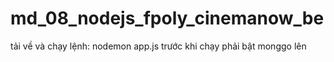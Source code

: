 # md_08_nodejs_fpoly_cinemanow_be

tải về và chạy lệnh: nodemon app.js
trước khi chạy phải bật monggo lên 
